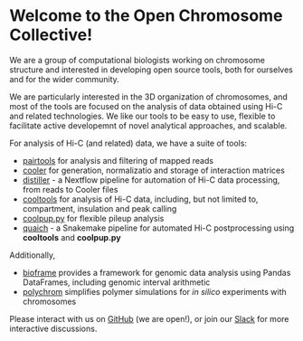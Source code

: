 # Welcome to the Open Chromosome Collective!

We are a group of computational biologists working on chromosome structure and interested in developing open source tools, both for ourselves and for the wider community.

We are particularly interested in the 3D organization of chromosomes, and most of the tools are focused on the analysis of data obtained using Hi-C and related technologies. We like our tools to be easy to use, flexible to facilitate active developemnt of novel analytical approaches, and scalable.

For analysis of Hi-C (and related) data, we have a suite of tools:
 - [pairtools](https://www.github.com/open2c/pairtools) for analysis and filtering of mapped reads
 - [cooler](https://www.github.com/open2c/cooler) for generation, normalizatio and storage of interaction matrices
 - [distiller](https://www.github.com/open2c/distiller-nf) - a Nextflow pipeline for automation of Hi-C data processing, from reads to Cooler files
 - [cooltools](https://www.github.com/open2c/cooltools) for analysis of Hi-C data, including, but not limited to, compartment, insulation and peak calling
 - [coolpup.py](https://www.github.com/open2c/coolpuppy) for flexible pileup analysis
 - [quaich](https://www.github.com/open2c/quaich) - a Snakemake pipeline for automated Hi-C postprocessing using **cooltools** and **coolpup.py**
 
 Additionally,
  - [bioframe](https://www.github.com/open2c/bioframe) provides a framework for genomic data analysis using Pandas DataFrames, including genomic interval arithmetic
  - [polychrom](https://www.github.com/open2c/polychrom) simplifies polymer simulations for *in silico* experiments with chromosomes

Please interact with us on [GitHub](https://www.github.com/open2c) (we are open!), or join our [Slack](https://bit.ly/2UaOpAe) for more interactive discussions.

